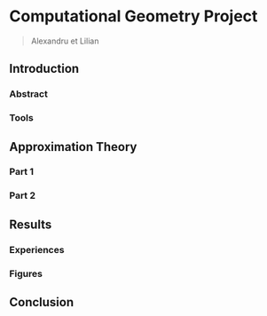# Computational Geometry Project
> Alexandru et Lilian

## Introduction

### Abstract

### Tools

## Approximation Theory

### Part 1

### Part 2

## Results

### Experiences

### Figures

## Conclusion
